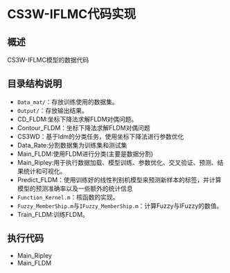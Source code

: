 # CS3W-IFLMC代码实现

## 概述
CS3W-IFLMC模型的数据代码

## 目录结构说明

- `Data_mat/`：存放训练使用的数据集。
- `Output/`：存放输出结果。
- CD_FLDM:坐标下降法求解FLDM对偶问题。
- Contour_FLDM：坐标下降法求解FLDM对偶问题
- CS3WD：基于ldm的分类任务，使用坐标下降法进行参数优化
- Data_Rate:分割数据集为训练集和测试集
- Main_FLDM:使用FLDM进行分类(主要是数据分割)
- Main_Ripley:用于执行数据加载、模型训练、参数优化、交叉验证、预测、结果统计和可视化。
- Predict_FLDM：使用训练好的线性判别机模型来预测新样本的标签，并计算模型的预测准确率以及一些额外的统计信息
- `Function_Kernel.m`：核函数的实现。
- `Fuzzy_MemberShip.m`与`IFuzzy_MemberShip.m`：计算Fuzzy与IFuzzy的数值。
- Train_FLDM:训练FLDM。

## 执行代码

- Main_Ripley
- Main_FLDM
